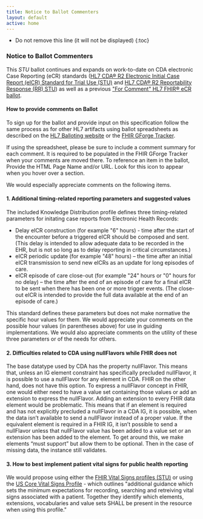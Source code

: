 ```yaml
---
title: Notice to Ballot Commenters
layout: default
active: home
---
```


<!-- { :.no_toc } -->

<!-- TOC  the css styling for this is \pages\assets\css\project.css under 'markdown-toc'-->

* Do not remove this line (it will not be displayed)
{:toc}


<!-- end TOC -->

### Notice to Ballot Commenters

This *STU* ballot continues and expands on work-to-date on CDA electronic Case Reporting (eCR) standards (<a href="http://www.hl7.org/implement/standards/product_brief.cfm?product_id=436" rel="nofollow">HL7 CDA® R2 Electronic Initial Case Report (eICR) Standard for Trial Use (STU)</a> and <a href="http://www.hl7.org/implement/standards/product_brief.cfm?product_id=470" rel="nofollow">HL7 CDA® R2 Reportability Response (RR) STU</a>) as well as a previous <a href="http://hl7.org/fhir/uv/ecr/2018Jan/index.html" rel="follow">"For Comment" HL7 FHIR® eCR ballot</a>.

#### How to provide comments on Ballot

To sign up for the ballot and provide input on this specification follow the
same process as for other HL7 artifacts using ballot spreadsheets as described on the [HL7 Balloting
website](http://www.hl7.org/participate/onlineballoting.cfm?ref=nav) or the [FHIR GForge Tracker](https://gforge.hl7.org/gf/project/fhir/tracker/?action=TrackerItemAdd&tracker_id=677).

If using the spreadsheet, please be sure to include a comment summary for each comment.  It is required to be populated in the FHIR GForge Tracker when your comments are moved there. To reference an item in the ballot, Provide the HTML Page Name and/or
URL. Look for this icon <span class="glyphicon glyphicon-link"></span> to appear when you hover over a section.

We would especially appreciate comments on the following items.

#### 1. Additional timing-related reporting parameters and suggested values

The included Knowledge Distribution profile defines three timing-related parameters for initating case reports from Electronic Health Records:

- Delay eICR construction (for example "6" hours) - time after the start of the encounter before a triggered eICR should be composed and sent.(This delay is intended to allow adequate data to be recorded in the EHR, but is not so long as to delay reporting in critical circumstances.) 
- eICR periodic update (for example "48" hours) – the time after an initial eICR transmission to send new eICRs as an update for long episodes of care.
- eICR episode of care close-out (for example "24" hours or "0" hours for no delay) – the time after the end of an episode of care for a final eICR to be sent when there has been one or more trigger events. (The close-out eICR is intended to provide the full data available at the end of an episode of care.)


This standard defines these parameters but does not make normative the specific hour values for them. We would appreciate your comments on the possible hour values (in parentheses above) for use in guiding implementations. We would also appreciate comments on the utility of these three parameters or of the needs for others.  

#### 2. Difficulties related to CDA using nullFlavors while FHIR does not

The base datatype used by CDA has the property nullFlavor. This means that, unless an IG element constraint has specifically precluded nullFlavor, it is possible to use a nullFlavor for any element in CDA. FHIR on the other hand, does not have this option. To express a nullFlavor concept in FHIR, one would either need to have a value set containing those values or add an extension to express the nullFlavor. Adding an extension to every FHIR data element would be problematic.
This means that if an element is required and has not explicitly precluded a nullFlavor in a CDA IG, it is possible, when the data isn’t available to send a nullFlavor instead of a proper value.
If the equivalent element is required in a FHIR IG, it isn’t possible to send a nullFlavor unless that nullFlavor value has been added to a value set or an extension has been added to the element.
To get around this, we make elements “must support” but allow them to be optional. Then in the case of missing data, the instance still validates.


#### 3. How to best implement patient vital signs for public health reporting

We would propose using either the <a href="http://hl7.org/fhir/observation-profiles.html" rel="nofollow">FHIR Vital Signs profiles (STU)</a> or using the <a href="https://www.hl7.org/fhir/us/core/us-core-vitalsigns.html" rel="nofollow">US Core Vital Signs Profile</a> - which outlines "additional guidance which sets the minimum expectations for recording, searching and retreiving vital signs associated with a patient. Together they identify which elements, extensions, vocabularies and value sets SHALL be present in the resource when using this profile." 

